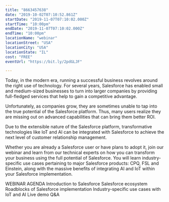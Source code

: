 ```yaml
---
title: "8663457638"
date: "2019-10-02T07:10:52.861Z"
startDate: "2019-11-07T07:10:02.000Z"
startTime: "10:00pm"
endDate: "2019-11-07T07:10:02.000Z"
endTime: "10:00pm"
locationName: "webinar"
locationStreet: "USA"
locationCity: "USA"
locationState: "IL"
cost: "FREE"
eventUrl: "https://bit.ly/2pdGLJF"

---
```


Today, in the modern era, running a successful business revolves around the right use of technology. For several years, Salesforce has enabled small and medium-sized businesses to turn into larger companies by providing full-fledged services that help to gain a competitive advantage.

Unfortunately, as companies grow, they are sometimes unable to tap into the true potential of the Salesforce platform. Thus, many users realize they are missing out on advanced capabilities that can bring them better ROI.

Due to the extensible nature of the Salesforce platform, transformative technologies like IoT and AI can be integrated with Salesforce to achieve the next level of customer relationship management.

Whether you are already a Salesforce user or have plans to adopt it, join our webinar and learn from our technical experts on how you can transform your business using the full potential of Salesforce. You will learn industry-specific use cases pertaining to major Salesforce products: CPQ, FSL and Einstein, along with the massive benefits of integrating AI and IoT within your Salesforce implementation.

WEBINAR AGENDA
Introduction to Salesforce
Salesforce ecosystem
Roadblocks of Salesforce implementation
Industry-specific use cases with IoT and AI
Live demo
Q&A

